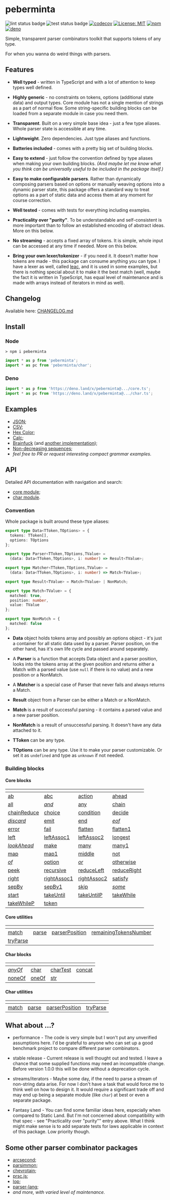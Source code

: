 # peberminta

![lint status badge](https://github.com/mxxii/peberminta/workflows/lint/badge.svg)
![test status badge](https://github.com/mxxii/peberminta/workflows/test/badge.svg)
[![codecov](https://codecov.io/gh/mxxii/peberminta/branch/main/graph/badge.svg?token=TYwVNcTQJd)](https://codecov.io/gh/mxxii/peberminta)
[![License: MIT](https://img.shields.io/badge/license-MIT-green.svg)](https://github.com/mxxii/peberminta/blob/main/LICENSE)
[![npm](https://img.shields.io/npm/v/peberminta?logo=npm)](https://www.npmjs.com/package/peberminta)
[![deno](https://img.shields.io/badge/deno.land%2Fx%2F-peberminta-informational?logo=deno)](https://deno.land/x/peberminta)

Simple, transparent parser combinators toolkit that supports tokens of any type.

For when you wanna do weird things with parsers.


## Features

- **Well typed** - written in TypeScript and with a lot of attention to keep types well defined.

- **Highly generic** - no constraints on tokens, options (additional state data) and output types. Core module has not a single mention of strings as a part of normal flow. Some string-specific building blocks can be loaded from a separate module in case you need them.

- **Transparent**. Built on a very simple base idea - just a few type aliases. Whole parser state is accessible at any time.

- **Lightweight**. Zero dependencies. Just type aliases and functions.

- **Batteries included** - comes with a pretty big set of building blocks.

- **Easy to extend** - just follow the convention defined by type aliases when making your own building blocks. *(And maybe let me know what you think can be universally useful to be included in the package itself.)*

- **Easy to make configurable parsers**. Rather than dynamically composing parsers based on options or manually weaving options into a dynamic parser state, this package offers a standard way to treat options as a part of static data and access them at any moment for course correction.

- **Well tested** - comes with tests for everything including examples.

- **Practicality over "purity"**. To be understandable and self-consistent is more important than to follow an established encoding of abstract ideas. More on this below.

- **No streaming** - accepts a fixed array of tokens. It is simple, whole input can be accessed at any time if needed. More on this below.

- **Bring your own lexer/tokenizer** - if you need it. It doesn't matter how tokens are made - this package can consume anything you can type. I have a lexer as well, called [leac](https://github.com/mxxii/leac), and it is used in some examples, but there is nothing special about it to make it the best match (well, maybe the fact it is written in TypeScript, has equal level of maintenance and is made with arrays instead of iterators in mind as well).


## Changelog

Available here: [CHANGELOG.md](https://github.com/mxxii/peberminta/blob/main/CHANGELOG.md)


## Install

### Node

```shell
> npm i peberminta
```

```ts
import * as p from 'peberminta';
import * as pc from 'peberminta/char';
```

### Deno

```ts
import * as p from 'https://deno.land/x/peberminta@.../core.ts';
import * as pc from 'https://deno.land/x/peberminta@.../char.ts';
```


## Examples

- [JSON](https://github.com/mxxii/peberminta/blob/main/examples/json.ts);
- [CSV](https://github.com/mxxii/peberminta/blob/main/examples/csv.ts);
- [Hex Color](https://github.com/mxxii/peberminta/blob/main/examples/hexColor.ts);
- [Calc](https://github.com/mxxii/peberminta/blob/main/examples/calc.ts);
- [Brainfuck](https://github.com/mxxii/peberminta/blob/main/examples/bf1.ts) (and [another implementation](https://github.com/mxxii/peberminta/blob/main/examples/bf2.ts));
- [Non-decreasing sequences](https://github.com/mxxii/peberminta/blob/main/examples/nonDec.ts);
- *feel free to PR or request interesting compact grammar examples.*


## API

Detailed API documentation with navigation and search:

- [core module](https://mxxii.github.io/peberminta/modules/core.html);
- [char module](https://mxxii.github.io/peberminta/modules/char.html).

### Convention

Whole package is built around these type aliases:

```typescript
export type Data<TToken,TOptions> = {
  tokens: TToken[],
  options: TOptions
};

export type Parser<TToken,TOptions,TValue> =
  (data: Data<TToken,TOptions>, i: number) => Result<TValue>;

export type Matcher<TToken,TOptions,TValue> =
  (data: Data<TToken,TOptions>, i: number) => Match<TValue>;

export type Result<TValue> = Match<TValue> | NonMatch;

export type Match<TValue> = {
  matched: true,
  position: number,
  value: TValue
};

export type NonMatch = {
  matched: false
};
```

- **Data** object holds tokens array and possibly an options object - it's just a container for all static data used by a parser. Parser position, on the other hand, has it's own life cycle and passed around separately.

- A **Parser** is a function that accepts Data object and a parser position, looks into the tokens array at the given position and returns either a Match with a parsed value (use `null` if there is no value) and a new position or a NonMatch.

- A **Matcher** is a special case of Parser that never fails and always returns a Match.

- **Result** object from a Parser can be either a Match or a NonMatch.

- **Match** is a result of successful parsing - it contains a parsed value and a new parser position.

- **NonMatch** is a result of unsuccessful parsing. It doesn't have any data attached to it.

- **TToken** can be any type.

- **TOptions** can be any type. Use it to make your parser customizable. Or set it as `undefined` and type as `unknown` if not needed.

### Building blocks

#### Core blocks

<div class="headlessTable">

| <!-- --> | <!-- --> | <!-- --> | <!-- -->
| -------- | -------- | -------- | --------
| [ab](https://mxxii.github.io/peberminta/modules/core.html#ab) | [abc](https://mxxii.github.io/peberminta/modules/core.html#abc) | [action](https://mxxii.github.io/peberminta/modules/core.html#action) | [ahead](https://mxxii.github.io/peberminta/modules/core.html#ahead)
| [all](https://mxxii.github.io/peberminta/modules/core.html#all) | _[and](https://mxxii.github.io/peberminta/modules/core.html#and)_ | [any](https://mxxii.github.io/peberminta/modules/core.html#any) | [chain](https://mxxii.github.io/peberminta/modules/core.html#chain)
| [chainReduce](https://mxxii.github.io/peberminta/modules/core.html#chainReduce) | [choice](https://mxxii.github.io/peberminta/modules/core.html#choice) | [condition](https://mxxii.github.io/peberminta/modules/core.html#condition) | [decide](https://mxxii.github.io/peberminta/modules/core.html#decide)
| _[discard](https://mxxii.github.io/peberminta/modules/core.html#discard)_ | [emit](https://mxxii.github.io/peberminta/modules/core.html#emit) | [end](https://mxxii.github.io/peberminta/modules/core.html#end) | _[eof](https://mxxii.github.io/peberminta/modules/core.html#eof)_
| [error](https://mxxii.github.io/peberminta/modules/core.html#error) | [fail](https://mxxii.github.io/peberminta/modules/core.html#fail) | [flatten](https://mxxii.github.io/peberminta/modules/core.html#flatten) | [flatten1](https://mxxii.github.io/peberminta/modules/core.html#flatten1)
| [left](https://mxxii.github.io/peberminta/modules/core.html#left) | [leftAssoc1](https://mxxii.github.io/peberminta/modules/core.html#leftAssoc1) | [leftAssoc2](https://mxxii.github.io/peberminta/modules/core.html#leftAssoc2) | [longest](https://mxxii.github.io/peberminta/modules/core.html#longest)
| _[lookAhead](https://mxxii.github.io/peberminta/modules/core.html#lookAhead)_ | [make](https://mxxii.github.io/peberminta/modules/core.html#make) | [many](https://mxxii.github.io/peberminta/modules/core.html#many) | [many1](https://mxxii.github.io/peberminta/modules/core.html#many1)
| [map](https://mxxii.github.io/peberminta/modules/core.html#map) | [map1](https://mxxii.github.io/peberminta/modules/core.html#map1) | [middle](https://mxxii.github.io/peberminta/modules/core.html#middle) | [not](https://mxxii.github.io/peberminta/modules/core.html#not)
| _[of](https://mxxii.github.io/peberminta/modules/core.html#of)_ | [option](https://mxxii.github.io/peberminta/modules/core.html#option) | _[or](https://mxxii.github.io/peberminta/modules/core.html#or)_ | [otherwise](https://mxxii.github.io/peberminta/modules/core.html#otherwise)
| [peek](https://mxxii.github.io/peberminta/modules/core.html#peek) | [recursive](https://mxxii.github.io/peberminta/modules/core.html#recursive) | [reduceLeft](https://mxxii.github.io/peberminta/modules/core.html#reduceLeft) | [reduceRight](https://mxxii.github.io/peberminta/modules/core.html#reduceRight)
| [right](https://mxxii.github.io/peberminta/modules/core.html#right) | [rightAssoc1](https://mxxii.github.io/peberminta/modules/core.html#rightAssoc1) | [rightAssoc2](https://mxxii.github.io/peberminta/modules/core.html#rightAssoc2) | [satisfy](https://mxxii.github.io/peberminta/modules/core.html#satisfy)
| [sepBy](https://mxxii.github.io/peberminta/modules/core.html#sepBy) | [sepBy1](https://mxxii.github.io/peberminta/modules/core.html#sepBy1) | [skip](https://mxxii.github.io/peberminta/modules/core.html#skip) | _[some](https://mxxii.github.io/peberminta/modules/core.html#some)_
| [start](https://mxxii.github.io/peberminta/modules/core.html#start) | [takeUntil](https://mxxii.github.io/peberminta/modules/core.html#takeUntil) | [takeUntilP](https://mxxii.github.io/peberminta/modules/core.html#takeUntilP) | [takeWhile](https://mxxii.github.io/peberminta/modules/core.html#takeWhile)
| [takeWhileP](https://mxxii.github.io/peberminta/modules/core.html#takeWhileP) | [token](https://mxxii.github.io/peberminta/modules/core.html#token)

</div>

#### Core utilities

<div class="headlessTable">

| <!-- --> | <!-- --> | <!-- --> | <!-- -->
| -------- | -------- | -------- | --------
| [match](https://mxxii.github.io/peberminta/modules/core.html#match) | [parse](https://mxxii.github.io/peberminta/modules/core.html#parse) | [parserPosition](https://mxxii.github.io/peberminta/modules/core.html#parserPosition) | [remainingTokensNumber](https://mxxii.github.io/peberminta/modules/core.html#remainingTokensNumber)
| [tryParse](https://mxxii.github.io/peberminta/modules/char.html#tryParse)

</div>

#### Char blocks

<div class="headlessTable">

| <!-- --> | <!-- --> | <!-- --> | <!-- -->
| -------- | -------- | -------- | --------
| _[anyOf](https://mxxii.github.io/peberminta/modules/char.html#anyOf)_ | [char](https://mxxii.github.io/peberminta/modules/char.html#char) | [charTest](https://mxxii.github.io/peberminta/modules/char.html#charTest) | [concat](https://mxxii.github.io/peberminta/modules/char.html#concat)
| [noneOf](https://mxxii.github.io/peberminta/modules/char.html#noneOf) | [oneOf](https://mxxii.github.io/peberminta/modules/char.html#oneOf) | [str](https://mxxii.github.io/peberminta/modules/char.html#str)

</div>

#### Char utilities

<div class="headlessTable">

| <!-- --> | <!-- --> | <!-- --> | <!-- -->
| -------- | -------- | -------- | --------
| [match](https://mxxii.github.io/peberminta/modules/char.html#match) | [parse](https://mxxii.github.io/peberminta/modules/char.html#parse) | [parserPosition](https://mxxii.github.io/peberminta/modules/char.html#parserPosition) | [tryParse](https://mxxii.github.io/peberminta/modules/char.html#tryParse)

</div>


## What about ...?

- performance - The code is very simple but I won't put any unverified assumptions here. I'd be grateful to anyone who can set up a good benchmark project to compare different parser combinators.

- stable release - Current release is well thought out and tested. I leave a chance that some supplied functions may need an incompatible change. Before version 1.0.0 this will be done without a deprecation cycle.

- streams/iterators - Maybe some day, if the need to parse a stream of non-string data arise. For now I don't have a task that would force me to think well on how to design it. It would require a significant trade off and may end up being a separate module (like `char`) at best or even a separate package.

- Fantasy Land - You can find some familiar ideas here, especially when compared to Static Land. But I'm not concerned about compatibility with that spec - see "Practicality over "purity"" entry above. What I think might make sense is to add separate tests for laws applicable in context of this package. Low priority though.


## Some other parser combinator packages

- [arcsecond](https://github.com/francisrstokes/arcsecond);
- [parsimmon](https://github.com/jneen/parsimmon);
- [chevrotain](https://github.com/Chevrotain/chevrotain);
- [prsc.js](https://github.com/bwrrp/prsc.js);
- [lop](https://github.com/mwilliamson/lop);
- [parser-lang](https://github.com/disnet/parser-lang);
- *and more, with varied level of maintenance.*
